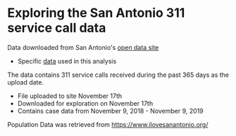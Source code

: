 # Exploring the San Antonio 311 service call data
Data downloaded from San Antonio's [open data site](https://data.sanantonio.gov/)
 - Specific [data](https://data.sanantonio.gov/dataset/93b0e7ee-3a55-4aa9-b27b-d1817e91aec3/resource/20eb6d22-7eac-425a-85c1-fdb365fd3cd7/download/allservicecalls.csv) used in this analysis

The data contains 311 service calls received during the past 365 days as the upload date.
- File uploaded to site November 17th
- Downloaded for exploration on November 17th
- Contains case data from November 9, 2018 - November 9, 2019

Population Data was retrieved from https://www.ilovesanantonio.org/
